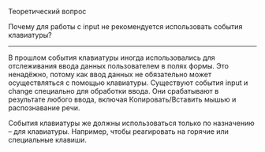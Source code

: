 Теоретический вопрос

Почему для работы с input не рекомендуется использовать события клавиатуры?

****************

В прошлом события клавиатуры иногда использовались для отслеживания ввода данных пользователем в полях формы. Это ненадёжно, потому как ввод данных не обязательно может осуществляться с помощью клавиатуры. Существуют события input и change специально для обработки ввода. Они срабатывают в результате любого ввода, включая Копировать/Вставить мышью и распознавание речи.

События клавиатуры же должны использоваться только по назначению – для клавиатуры. Например, чтобы реагировать на горячие или специальные клавиши.